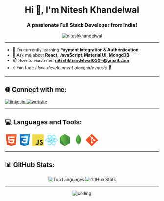 <h1 align="center">Hi 👋, I'm Nitesh Khandelwal</h1>
<h3 align="center">A passionate Full Stack Developer from India!</h3>

<p align="center">
  <img src="https://komarev.com/ghpvc/?username=niteshkhandelwal&label=Profile%20views&color=0e75b6&style=flat" alt="niteshkhandelwal" />
</p>

---

- 🌱 I’m currently learning **Payment Integration & Authentication**
- 💬 Ask me about **React, JavaScript, Material UI, MongoDB**
- 📫 How to reach me: **niteshkhandelwal0504@gmail.com**
- ⚡ Fun fact: *I love development alongside music 🎵*

---

## 🌐 Connect with me:
<p align="left">
<a href="https://linkedin.com/in/your-linkedin" target="blank">
<img align="center" src="https://raw.githubusercontent.com/rahuldkjain/github-profile-readme-generator/master/src/images/icons/Social/linked-in-alt.svg" alt="linkedin" height="30" width="40" />
</a>
<a href="https://your-portfolio.com" target="blank">
<img align="center" src="https://raw.githubusercontent.com/rahuldkjain/github-profile-readme-generator/master/src/images/icons/Social/web.svg" alt="website" height="30" width="40" />
</a>
</p>

---

## 💻 Languages and Tools:
<p align="left">
  <img src="https://raw.githubusercontent.com/devicons/devicon/master/icons/html5/html5-original.svg" alt="HTML5" width="40" height="40"/>
  <img src="https://raw.githubusercontent.com/devicons/devicon/master/icons/css3/css3-original.svg" alt="CSS3" width="40" height="40"/>
  <img src="https://raw.githubusercontent.com/devicons/devicon/master/icons/javascript/javascript-original.svg" alt="JavaScript" width="40" height="40"/>
  <img src="https://raw.githubusercontent.com/devicons/devicon/master/icons/react/react-original.svg" alt="React" width="40" height="40"/>
  <img src="https://raw.githubusercontent.com/devicons/devicon/master/icons/nodejs/nodejs-original.svg" alt="Node.js" width="40" height="40"/>
  <img src="https://raw.githubusercontent.com/devicons/devicon/master/icons/mongodb/mongodb-original.svg" alt="MongoDB" width="40" height="40"/>
  <img src="https://raw.githubusercontent.com/devicons/devicon/master/icons/git/git-original.svg" alt="Git" width="40" height="40"/>
</p>

---

## 📊 GitHub Stats:
<p align="center">
  <img src="https://github-readme-stats.vercel.app/api/top-langs?username=niteshkhandelwal&show_icons=true&locale=en&layout=compact&theme=radical" alt="Top Languages" />
  <img src="https://github-readme-stats.vercel.app/api?username=niteshkhandelwal&show_icons=true&locale=en&theme=radical" alt="GitHub Stats" />
</p>

---

<p align="center">
  <img src="https://user-images.githubusercontent.com/yourimage.png" alt="coding" width="400"/>
</p>


